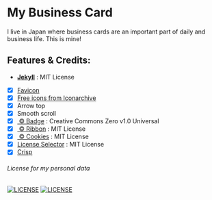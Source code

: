 # My Business Card
I live in Japan where business cards are an important part of daily and business life.
This is mine!


## Features & Credits:
 - [**Jekyll**](http://jekyllrb.com) : MIT License
 - [X] [Favicon](https://realfavicongenerator.net)
 - [x] [Free icons from Iconarchive](http://www.iconarchive.com)
 - [x] Arrow top
 - [x] Smooth scroll
  - [x] [ © Badge](https://shields.io/) : Creative Commons Zero v1.0 Universal
  - [x] [ © Ribbon](https://github.com/simonwhitaker/github-fork-ribbon-css) : MIT License
  - [x] [ © Cookies](https://jekyllcodex.org) : MIT License
  - [x] [License Selector](https://ufal.github.io/public-license-selector/) : MIT License
  - [x] [Crisp](app.crisp.chat)

###### License for my personal data
[![LICENSE](https://img.shields.io/badge/Personal%20Data%20Protected%20by%3A-EU%20GDPR%20Law-orange)](https://europa.eu/youreurope/business/dealing-with-customers/data-protection/data-protection-gdpr/index_en.htm)
[![LICENSE](https://img.shields.io/badge/Software%20licensed-CC--BY--NC--ND%204.0-orange)](https://creativecommons.org/licenses/by-nc-nd/4.0/)
